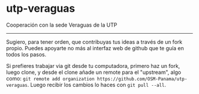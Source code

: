 # utp-veraguas
Cooperación con la sede Veraguas de la UTP

----

Sugiero, para tener orden, que contribuyas tus ideas a través de un fork propio.
Puedes apoyarte no más al interfaz web de github que te guía en todos los pasos.

Si prefieres trabajar via git desde tu computadora, primero haz un fork, luego clone, y desde el clone añade un remote para el "upstream", algo como: `git remote add organization https://github.com/OSM-Panama/utp-veraguas`.  Luego recibir los cambios lo haces con `git pull --all`.
